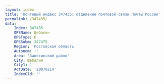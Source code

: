 ```yaml
---
layout: index
title: 'Почтовый индекс 347435: отделение почтовой связи Почты России'
permalink: /347435/
data:
    Index: 347435
    OPSName: Шебалин
    OPSType: О
    OPSSubm: 347479
    Region: 'Ростовская область'
    Autonom: ''
    Area: 'Заветинский район'
    City: Шебалин
    City1: ''
    ActDate: '20070214'
    IndexOld: ''
---
```

